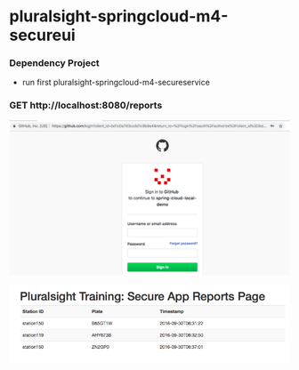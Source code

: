 # pluralsight-springcloud-m4-secureui

### Dependency Project
* run first pluralsight-springcloud-m4-secureservice

### GET http://localhost:8080/reports

![](image.png)

![](image2.png)